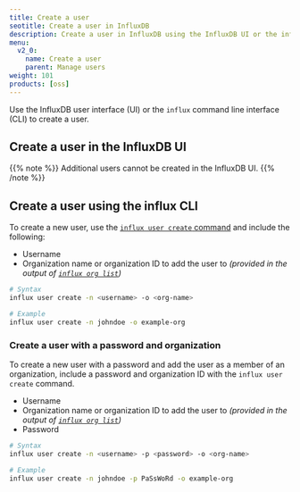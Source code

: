 ```yaml
---
title: Create a user
seotitle: Create a user in InfluxDB
description: Create a user in InfluxDB using the InfluxDB UI or the influx CLI.
menu:
  v2_0:
    name: Create a user
    parent: Manage users
weight: 101
products: [oss]
---
```


Use the InfluxDB user interface (UI) or the `influx` command line interface (CLI)
to create a user.

## Create a user in the InfluxDB UI

{{% note %}}
Additional users cannot be created in the InfluxDB UI.
{{% /note %}}

## Create a user using the influx CLI

To create a new user, use the [`influx user create` command](/v2.0/reference/cli/influx/user/create)
and include the following:

- Username
- Organization name or organization ID to add the user to _(provided in the output of
  [`influx org list`](/v2.0/reference/cli/influx/org/list/))_

```sh
# Syntax
influx user create -n <username> -o <org-name>

# Example
influx user create -n johndoe -o example-org
```

### Create a user with a password and organization
To create a new user with a password and add the user as a member of an organization,
include a password and organization ID with the `influx user create` command.

- Username
- Organization name or organization ID to add the user to _(provided in the output of
  [`influx org list`](/v2.0/reference/cli/influx/org/list/))_
- Password

```sh
# Syntax
influx user create -n <username> -p <password> -o <org-name>

# Example
influx user create -n johndoe -p PaSsWoRd -o example-org
```
